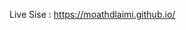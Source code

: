 Live Sise : https://moathdlaimi.github.io/

<!-- WEATHER APP -->

<!-- this app was built using Javascript,jQuery,CSS and HTML 
I used ajax to get my JASON data from the OPEN WEATHER API,

and I used a geolocation API that is available in HTML5 , the information is represented by Latitude and Longitude and then I sent these info for my Open weather API to get the current location, I also made to request the data using the city name. -->

<!-- there is a news banner the give live updates from TechCrunch news, used a different news API  -->
